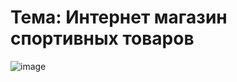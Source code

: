 # Тема: Интернет магазин спортивных товаров 

![image](https://github.com/calotesversicolor/db_pr/assets/78222610/74bc2a14-7df4-46ea-a7e1-41cad3c720f7)
